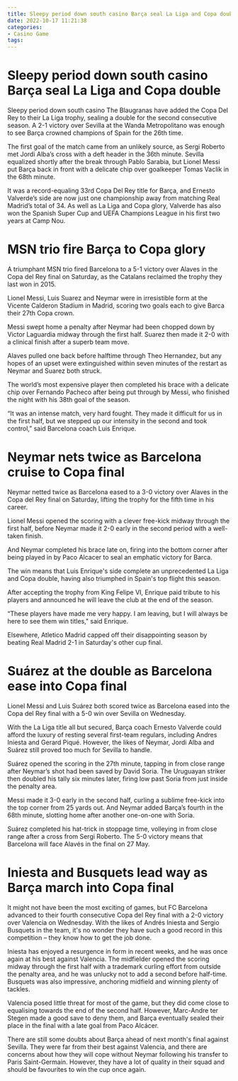 ```yaml
---
title: Sleepy period down south casino Barça seal La Liga and Copa double
date: 2022-10-17 11:21:38
categories:
- Casino Game
tags:
---
```



#  Sleepy period down south casino Barça seal La Liga and Copa double

Sleepy period down south casino
The Blaugranas have added the Copa Del Rey to their La Liga trophy, sealing a double for the second consecutive season. A 2-1 victory over Sevilla at the Wanda Metropolitano was enough to see Barça crowned champions of Spain for the 26th time.

The first goal of the match came from an unlikely source, as Sergi Roberto met Jordi Alba’s cross with a deft header in the 36th minute. Sevilla equalized shortly after the break through Pablo Sarabia, but Lionel Messi put Barça back in front with a delicate chip over goalkeeper Tomas Vaclik in the 68th minute.

It was a record-equaling 33rd Copa Del Rey title for Barça, and Ernesto Valverde’s side are now just one championship away from matching Real Madrid’s total of 34. As well as La Liga and Copa glory, Valverde has also won the Spanish Super Cup and UEFA Champions League in his first two years at Camp Nou.

#  MSN trio fire Barça to Copa glory

A triumphant MSN trio fired Barcelona to a 5-1 victory over Alaves in the Copa del Rey final on Saturday, as the Catalans reclaimed the trophy they last won in 2015.

Lionel Messi, Luis Suarez and Neymar were in irresistible form at the Vicente Calderon Stadium in Madrid, scoring two goals each to give Barca their 27th Copa crown.

Messi swept home a penalty after Neymar had been chopped down by Victor Laguardia midway through the first half. Suarez then made it 2-0 with a clinical finish after a superb team move.

Alaves pulled one back before halftime through Theo Hernandez, but any hopes of an upset were extinguished within seven minutes of the restart as Neymar and Suarez both struck.

The world’s most expensive player then completed his brace with a delicate chip over Fernando Pacheco after being put through by Messi, who finished the night with his 38th goal of the season.

“It was an intense match, very hard fought. They made it difficult for us in the first half, but we stepped up our intensity in the second and took control,” said Barcelona coach Luis Enrique.

#  Neymar nets twice as Barcelona cruise to Copa final

Neymar netted twice as Barcelona eased to a 3-0 victory over Alaves in the Copa del Rey final on Saturday, lifting the trophy for the fifth time in his career.

Lionel Messi opened the scoring with a clever free-kick midway through the first half, before Neymar made it 2-0 early in the second period with a well-taken finish.

And Neymar completed his brace late on, firing into the bottom corner after being played in by Paco Alcacer to seal an emphatic victory for Barca.

The win means that Luis Enrique's side complete an unprecedented La Liga and Copa double, having also triumphed in Spain's top flight this season.

After accepting the trophy from King Felipe VI, Enrique paid tribute to his players and announced he will leave the club at the end of the season.

“These players have made me very happy. I am leaving, but I will always be here to see them win titles," said Enrique.

Elsewhere, Atletico Madrid capped off their disappointing season by beating Real Madrid 2-1 in Saturday's other cup final.

#  Suárez at the double as Barcelona ease into Copa final

Lionel Messi and Luis Suárez both scored twice as Barcelona eased into the Copa del Rey final with a 5-0 win over Sevilla on Wednesday.

With the La Liga title all but secured, Barça coach Ernesto Valverde could afford the luxury of resting several first-team regulars, including Andres Iniesta and Gerard Piqué. However, the likes of Neymar, Jordi Alba and Suárez still proved too much for Sevilla to handle.

Suárez opened the scoring in the 27th minute, tapping in from close range after Neymar’s shot had been saved by David Soria. The Uruguayan striker then doubled his tally six minutes later, firing low past Soria from just inside the penalty area.

Messi made it 3-0 early in the second half, curling a sublime free-kick into the top corner from 25 yards out. And Neymar added Barça’s fourth in the 68th minute, slotting home after another one-on-one with Soria.

Suárez completed his hat-trick in stoppage time, volleying in from close range after a cross from Sergi Roberto. The 5-0 victory means that Barcelona will face Alavés in the final on 27 May.

#  Iniesta and Busquets lead way as Barça march into Copa final

It might not have been the most exciting of games, but FC Barcelona advanced to their fourth consecutive Copa del Rey final with a 2-0 victory over Valencia on Wednesday. With the likes of Andrés Iniesta and Sergio Busquets in the team, it's no wonder they have such a good record in this competition – they know how to get the job done.

Iniesta has enjoyed a resurgence in form in recent weeks, and he was once again at his best against Valencia. The midfielder opened the scoring midway through the first half with a trademark curling effort from outside the penalty area, and he was unlucky not to add a second before half-time. Busquets was also impressive, anchoring midfield and winning plenty of tackles.

Valencia posed little threat for most of the game, but they did come close to equalising towards the end of the second half. However, Marc-Andre ter Stegen made a good save to deny them, and Barça eventually sealed their place in the final with a late goal from Paco Alcácer.

There are still some doubts about Barça ahead of next month's final against Sevilla. They were far from their best against Valencia, and there are concerns about how they will cope without Neymar following his transfer to Paris Saint-Germain. However, they have a lot of quality in their squad and should be favourites to win the cup once again.
